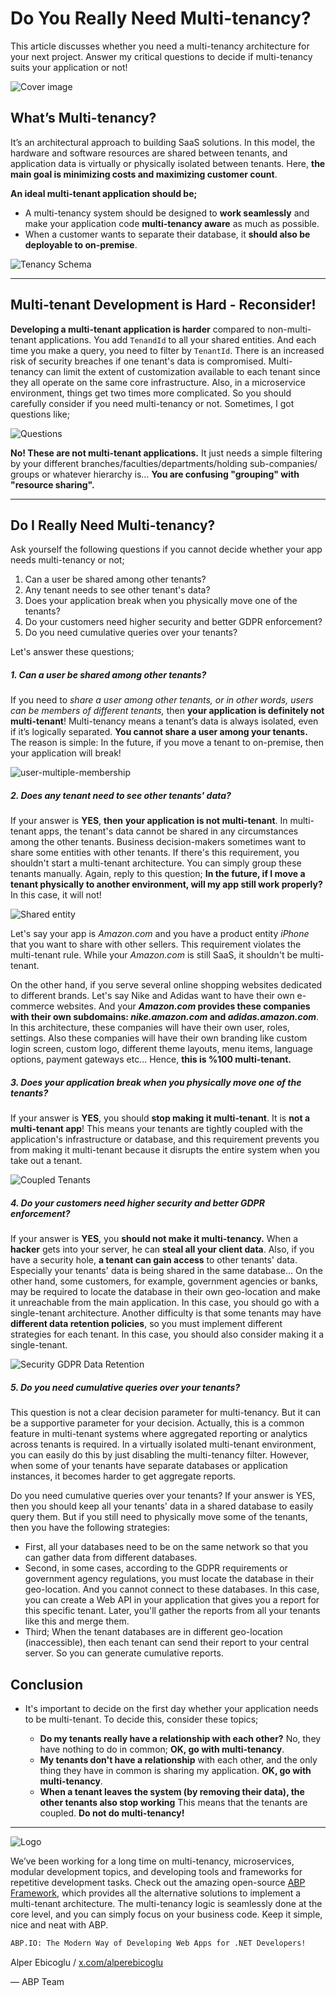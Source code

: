 # Do You Really Need Multi-tenancy?

This article discusses whether you need a multi-tenancy architecture for your next project. Answer my critical questions to decide if multi-tenancy suits your application or not!

![Cover image](cover.png)

## What’s Multi-tenancy?

It’s an architectural approach to building SaaS solutions. In this model, the hardware and software resources are shared between tenants, and application data is virtually or physically isolated between tenants. Here, **the main goal is minimizing costs and maximizing customer count**.

**An ideal multi-tenant application should be;**

- A multi-tenancy system should be designed to **work seamlessly** and make your application code **multi-tenancy aware** as much as possible.
- When a customer wants to separate their database, it **should also be deployable to on-premise**.


![Tenancy Schema](tenancy-schema.png)


---



## Multi-tenant Development is Hard - Reconsider!

**Developing a multi-tenant application is harder** compared to non-multi-tenant applications. You add `TenandId` to all your shared entities. And each time you make a query, you need to filter by `TenantId`. There is an increased risk of security breaches if one tenant's data is compromised.  Multi-tenancy can limit the extent of customization available to each tenant since they all operate on the same core infrastructure. Also, in a microservice environment, things get two times more complicated. So you should carefully consider if you need multi-tenancy or not. Sometimes, I got questions like;

![Questions](questions.png)

**No! These are not multi-tenant applications.** It just needs a simple filtering by your different branches/faculties/departments/holding sub-companies/ groups or whatever hierarchy is… 
**You are confusing "grouping" with "resource sharing".**

---



## Do I Really Need Multi-tenancy?

Ask yourself the following questions if you cannot decide whether your app needs multi-tenancy or not;

1. Can a user be shared among other tenants?
2. Any tenant needs to see other tenant's data?
3. Does your application break when you physically move one of the tenants?
4. Do your customers need higher security and better GDPR enforcement?
5. Do you need cumulative queries over your tenants?



Let's answer these questions;



##### **1. Can a user be shared among other tenants?**

If you need to *share a user among other tenants, or in other words, users can be members of different tenants,* then **your application is definitely not multi-tenant**! Multi-tenancy means a tenant’s data is always isolated, even if it’s logically separated. **You cannot share a user among your tenants.** The reason is simple: In the future, if you move a tenant to on-premise, then your application will break!

![user-multiple-membership](user-multiple-membership.png)

##### **2. Does any tenant need to see other tenants' data?**

If your answer is **YES**, **then** **your application is not multi-tenant**. In multi-tenant apps, the tenant's data cannot be shared in any circumstances among the other tenants. Business decision-makers sometimes want to share some entities with other tenants. If there's this requirement, you shouldn't start a multi-tenant architecture. You can simply group these tenants manually. Again, reply to this question; **In the future, if I move a tenant physically to another environment, will my app still work properly?** In this case, it will not! 

![Shared entity](shared-entity.png)

Let's say your app is *Amazon.com* and you have a product entity *iPhone* that you want to share with other sellers. This requirement violates the multi-tenant rule. While your *Amazon.com* is still SaaS, it shouldn't be multi-tenant. 

On the other hand, if you serve several online shopping websites dedicated to different brands. Let's say Nike and Adidas want to have their own e-commerce websites. And your ***Amazon.com* provides these companies with their own subdomains: *nike.amazon.com* and *adidas.amazon.com***. In this architecture, these companies will have their own user, roles, settings. Also these companies will have their own branding like custom login screen, custom logo, different theme layouts, menu items,  language options, payment gateways etc... Hence, **this is %100 multi-tenant.**



##### **3. Does your application break when you physically move one of the tenants?**

If your answer is **YES**, you should **stop making it multi-tenant**. It is **not a multi-tenant app**! This means your tenants are tightly coupled with the application's infrastructure or database, and this requirement prevents you from making it multi-tenant because it disrupts the entire system when you take out a tenant. 

![Coupled Tenants](coupled-tenants.png)


##### **4. Do your customers need higher security and better GDPR enforcement?**

If your answer is **YES**, you **should not make it multi-tenancy.**  When a **hacker** gets into your server, he can **steal all your client data**. Also, if you have a security hole, **a tenant can gain access** to other tenants' data. Especially your tenants' data is being shared in the same database... On the other hand, some customers, for example, government agencies or banks, may be required to locate the database in their own geo-location and make it unreachable from the main application. In this case, you should go with a single-tenant architecture. Another difficulty is that some tenants may have **different data retention policies**, so you must implement different strategies for each tenant. In this case, you should also consider making it a single-tenant.

![Security GDPR Data Retention](security-gdpr-db-retention.png)

##### **5. Do you need cumulative queries over your tenants?**

This question is not a clear decision parameter for multi-tenancy. But it can be a supportive parameter for your decision. Actually, this is a common feature in multi-tenant systems where aggregated reporting or analytics across tenants is required. In a virtually isolated multi-tenant environment, you can easily do this by just disabling the multi-tenancy filter. However, when some of your tenants have separate databases or application instances, it becomes harder to get aggregate reports.

Do you need cumulative queries over your tenants? If your answer is YES, then you should keep all your tenants' data in a shared database to easily query them. But if you still need to physically move some of the tenants, then you have the following strategies:

* First, all your databases need to be on the same network so that you can gather data from different databases.
* Second, in some cases, according to the GDPR requirements or government agency regulations, you must locate the database in their geo-location. And you cannot connect to these databases. In this case, you can create a Web API in your application that gives you a report for this specific tenant. Later, you'll gather the reports from all your tenants like this and merge them.
* Third; When the tenant databases are in different geo-location (inaccessible), then each tenant can send their report to your central server. So you can generate cumulative reports.



## Conclusion

- It's important to decide on the first day whether your application needs to be multi-tenant. To decide this, consider these topics; 

  - **Do my tenants really have a relationship with each other?** No, they have nothing to do in common; **OK, go with multi-tenancy**. 
  - **My tenants don't have a relationship** with each other, and the only thing they have in common is sharing my application. **OK, go with multi-tenancy**. 
  - **When a tenant leaves the system (by removing their data), the other tenants also stop working** This means that the tenants are coupled. **Do not do multi-tenancy!**



---



![Logo](https://abp.io/assets/platform/img/logos/logo-abp-dark.svg)

We’ve been working for a long time on multi-tenancy, microservices, modular development topics, and developing tools and frameworks for repetitive development tasks. Check out the amazing open-source [ABP Framework](https://github.com/abpframework/abp), which provides all the alternative solutions to implement a multi-tenant architecture. The multi-tenancy logic is seamlessly done at the core level, and you can simply focus on your business code. Keep it simple, nice and neat with ABP.


```bash
ABP.IO: The Modern Way of Developing Web Apps for .NET Developers!
```

 

Alper Ebicoglu / [x.com/alperebicoglu](https://x.com/alperebicoglu)

— ABP Team
